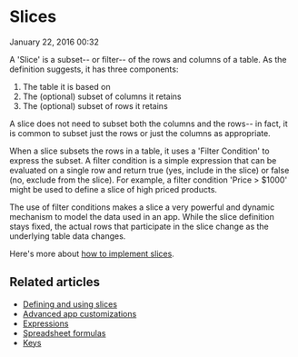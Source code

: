 #  Slices


January 22, 2016 00:32

A 'Slice' is a subset-- or filter-- of the rows and columns of a table. As the
definition suggests, it has three components:

  1. The table it is based on
  2. The (optional) subset of columns it retains
  3. The (optional) subset of rows it retains

A slice does not need to subset both the columns and the rows-- in fact, it is
common to subset just the rows or just the columns as appropriate.

When a slice subsets the rows in a table, it uses a 'Filter Condition' to
express the subset. A filter condition is a simple expression that can be
evaluated on a single row and return true (yes, include in the slice) or false
(no, exclude from the slice). For example, a filter condition 'Price > $1000'
might be used to define a slice of high priced products.

The use of filter conditions makes a slice a very powerful and dynamic
mechanism to model the data used in an app. While the slice definition stays
fixed, the actual rows that participate in the slice change as the underlying
table data changes.

Here's more about [how to implement slices](Defining-and-using-slices.md).

## Related articles

  * [Defining and using slices](Defining-and-using-slices.md)
  * [Advanced app customizations](Advanced-app-customizations.md)
  * [Expressions](Expressions.md)
  * [Spreadsheet formulas](Spreadsheet-formulas.md)
  * [Keys](Keys.md)

